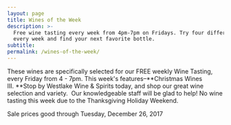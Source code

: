 ```yaml
---
layout: page
title: Wines of the Week
description: >-
  Free wine tasting every week from 4pm-7pm on Fridays. Try four different wines
  every week and find your next favorite bottle.
subtitle:
permalink: /wines-of-the-week/
---
```



These wines are specifically selected for our FREE weekly Wine Tasting, every Friday from 4 - 7pm. This week's features–**Christmas Wines III.&nbsp;**Stop by Westlake Wine & Spirits today, and shop our great wine selection and variety. &nbsp;Our knowledgeable staff will be glad to help! No wine tasting this week due to the Thanksgiving Holiday Weekend.

Sale prices good through Tuesday, December 26, 2017

&nbsp;